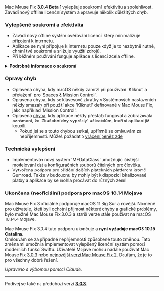 Mac Mouse Fix **3.0.4 Beta 1** vylepšuje soukromí, efektivitu a spolehlivost.\
Zavádí nový offline licenční systém a opravuje několik důležitých chyb.

### Vylepšené soukromí a efektivita

- Zavádí nový offline systém ověřování licencí, který minimalizuje připojení k internetu.
- Aplikace se nyní připojuje k internetu pouze když je to nezbytně nutné, chrání tvé soukromí a snižuje využití zdrojů.
- Při běžném používání funguje aplikace s licencí zcela offline.

<details>
<summary><b>Podrobné informace o soukromí</b></summary>
Předchozí verze ověřovaly licence online při každém spuštění, což potenciálně umožňovalo ukládání záznamů o připojení na serverech třetích stran (GitHub a Gumroad). Nový systém eliminuje zbytečná připojení – po počáteční aktivaci licence se připojuje k internetu pouze pokud jsou lokální licenční data poškozena.
<br><br>
I když jsem já osobně nikdy nezaznamenával chování uživatelů, předchozí systém teoreticky umožňoval serverům třetích stran zaznamenávat IP adresy a časy připojení. Gumroad mohl také zaznamenávat tvůj licenční klíč a potenciálně jej propojit s osobními údaji, které o tobě zaznamenali při nákupu Mac Mouse Fix.
<br><br>
Tyto jemné problémy se soukromím jsem při vytváření původního licenčního systému nebral v úvahu, ale nyní je Mac Mouse Fix maximálně soukromý a nezávislý na internetu!
<br><br>
Podívej se také na <a href=https://gumroad.com/privacy>zásady ochrany soukromí Gumroad</a> a můj <a href=https://github.com/noah-nuebling/mac-mouse-fix/issues/976#issuecomment-2140955801>komentář na GitHubu</a>.

</details>

### Opravy chyb

- Opravena chyba, kdy macOS někdy zamrzl při používání 'Kliknutí a přetažení' pro 'Spaces & Mission Control'.
- Opravena chyba, kdy se klávesové zkratky v Systémových nastaveních někdy smazaly při použití akce 'Kliknutí' definované v Mac Mouse Fix, jako například 'Mission Control'.
- Opravena [chyba](https://github.com/noah-nuebling/mac-mouse-fix/issues?q=state%3Aopen%20label%3A%22%27Free%20days%20are%20over%27%20bug%22), kdy aplikace někdy přestala fungovat a zobrazovala oznámení, že 'Zkušební dny vypršely' uživatelům, kteří si aplikaci již koupili.
    - Pokud jsi se s touto chybou setkal, upřímně se omlouvám za nepříjemnosti. Můžeš požádat o [vrácení peněz zde](https://redirect.macmousefix.com/?message=&target=mmf-apply-for-refund).

### Technická vylepšení

- Implementován nový systém 'MFDataClass' umožňující čistější modelování dat a konfiguračních souborů čitelných pro člověka.
- Vytvořena podpora pro přidání dalších platebních platforem kromě Gumroad. Takže v budoucnu by mohly být k dispozici lokalizované platby a aplikace by se mohla prodávat do různých zemí!

### Ukončena (neoficiální) podpora pro macOS 10.14 Mojave

Mac Mouse Fix 3 oficiálně podporuje macOS 11 Big Sur a novější. Nicméně pro uživatele, kteří byli ochotni přijmout některé chyby a grafické problémy, bylo možné Mac Mouse Fix 3.0.3 a starší verze stále používat na macOS 10.14.4 Mojave.

Mac Mouse Fix 3.0.4 tuto podporu ukončuje a **nyní vyžaduje macOS 10.15 Catalina**.\
Omlouvám se za případné nepříjemnosti způsobené touto změnou. Tato změna mi umožnila implementovat vylepšený licenční systém pomocí moderních funkcí Swiftu. Uživatelé Mojave mohou nadále používat Mac Mouse Fix [3.0.3](https://github.com/noah-nuebling/mac-mouse-fix/releases/tag/3.0.3) nebo [nejnovější verzi Mac Mouse Fix 2](https://redirect.macmousefix.com/?target=mmf2-latest). Doufám, že je to pro všechny dobré řešení.

*Upraveno s výbornou pomocí Claude.*

---

Podívej se také na předchozí verzi [**3.0.3**](https://github.com/noah-nuebling/mac-mouse-fix/releases/tag/3.0.3).